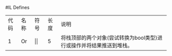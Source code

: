 #IL Defines

<table>
<tr>
<td>代码</td>
<td>名称</td>
<td>符号</td>
<td>长度</td>
<td>说明</td>
</tr>

<tr>
<td>1</td>
<td>Or</td>
<td>||</td>
<td>5</td>
<td>将栈顶部的两个对象(尝试转换为bool类型)进行或操作并将结果推送到堆栈。</td>
</tr>

</table>
